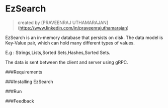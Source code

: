 # EzSearch
> created by [PRAVEENRAJ UTHAMARAJAN] (https://www.linkedin.com/in/praveenrajuthamarajan)

EzSearch is an in-memory database that persists on disk. The data model is Key-Value pair, which can hold many different types of values.

E.g : Strings,Lists,Sorted Sets,Hashes,Sorted Sets.

The data is sent between the client and server using gRPC.

###Requirements


###Installing EzSearch


###Run


###Feedback

